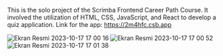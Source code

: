 This is the solo project of the Scrimba Frontend Career Path Course. It involved the utilization of HTML, CSS, JavaScript, and React to develop a quiz application.
Link for the app:  https://2m4hfc.csb.app


![Ekran Resmi 2023-10-17 17 00 16](https://github.com/serdarsarbak/quizzical-scrimba/assets/101435751/3d367e63-c679-49b1-983e-3cc2040666da)
![Ekran Resmi 2023-10-17 17 00 52](https://github.com/serdarsarbak/quizzical-scrimba/assets/101435751/4c79e9da-36fe-4f10-996c-81f1d5f01961)
![Ekran Resmi 2023-10-17 17 01 38](https://github.com/serdarsarbak/quizzical-scrimba/assets/101435751/0bd728d9-53f7-4f24-a96d-07597110120b)
